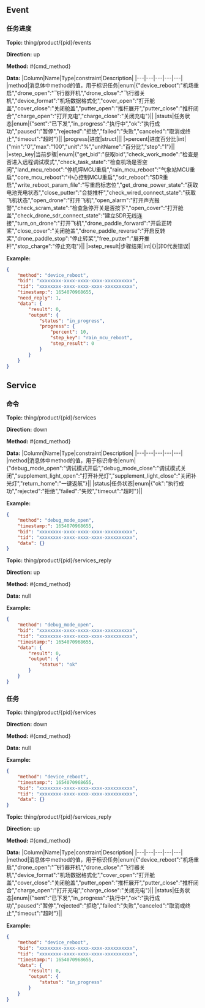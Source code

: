 


 ## Event 

### 任务进度
**Topic:** thing/product/{pid}/events

**Direction:** up

**Method:** #{cmd_method}

**Data:** 
|Column|Name|Type|constraint|Description|
|---|---|---|---|---|
 |method|消息体中method的值，用于标识任务|enum|{&#34;device_reboot&#34;:&#34;机场重启&#34;,&#34;drone_open&#34;:&#34;飞行器开机&#34;,&#34;drone_close&#34;:&#34;飞行器关机&#34;,&#34;device_format&#34;:&#34;机场数据格式化&#34;,&#34;cover_open&#34;:&#34;打开舱盖&#34;,&#34;cover_close&#34;:&#34;关闭舱盖&#34;,&#34;putter_open&#34;:&#34;推杆展开&#34;,&#34;putter_close&#34;:&#34;推杆闭合&#34;,&#34;charge_open&#34;:&#34;打开充电&#34;,&#34;charge_close&#34;:&#34;关闭充电&#34;}||
 |stauts|任务状态|enum|{&#34;sent&#34;:&#34;已下发&#34;,&#34;in_progress&#34;:&#34;执行中&#34;,&#34;ok&#34;:&#34;执行成功&#34;,&#34;paused&#34;:&#34;暂停&#34;,&#34;rejected&#34;:&#34;拒绝&#34;,&#34;failed&#34;:&#34;失败&#34;,&#34;canceled&#34;:&#34;取消或终止&#34;,&#34;timeout&#34;:&#34;超时&#34;}||
|progress|进度|struct||| 
|»percent|进度百分比|int|{&#34;min&#34;:&#34;0&#34;,&#34;max&#34;:&#34;100&#34;,&#34;unit&#34;:&#34;%&#34;,&#34;unitName&#34;:&#34;百分比&#34;,&#34;step&#34;:&#34;1&#34;}|| 
|»step_key|当前步骤|enum|{&#34;get_bid&#34;:&#34;获取bid&#34;,&#34;check_work_mode&#34;:&#34;检查是否进入远程调试模式&#34;,&#34;check_task_state&#34;:&#34;检查机场是否空闲&#34;,&#34;land_mcu_reboot&#34;:&#34;停机坪MCU重启&#34;,&#34;rain_mcu_reboot&#34;:&#34;气象站MCU重启&#34;,&#34;core_mcu_reboot&#34;:&#34;中心控制MCU重启&#34;,&#34;sdr_reboot&#34;:&#34;SDR重启&#34;,&#34;write_reboot_param_file&#34;:&#34;写重启标志位&#34;,&#34;get_drone_power_state&#34;:&#34;获取电池充电状态&#34;,&#34;close_putter&#34;:&#34;合拢推杆&#34;,&#34;check_wired_connect_state&#34;:&#34;获取飞机状态&#34;,&#34;open_drone&#34;:&#34;打开飞机&#34;,&#34;open_alarm&#34;:&#34;打开声光报警&#34;,&#34;check_scram_state&#34;:&#34;检查急停开关是否按下&#34;,&#34;open_cover&#34;:&#34;打开舱盖&#34;,&#34;check_drone_sdr_connect_state&#34;:&#34;建立SDR无线连接&#34;,&#34;turn_on_drone&#34;:&#34;打开飞机&#34;,&#34;drone_paddle_forward&#34;:&#34;开启正转桨&#34;,&#34;close_cover&#34;:&#34;关闭舱盖&#34;,&#34;drone_paddle_reverse&#34;:&#34;开启反转桨&#34;,&#34;drone_paddle_stop&#34;:&#34;停止转桨&#34;,&#34;free_putter&#34;:&#34;展开推杆&#34;,&#34;stop_charge&#34;:&#34;停止充电&#34;}|| 
|»step_result|步骤结果|int|{}|非0代表错误| 

 
 
**Example:** 
```json
{
	"method": "device_reboot",
	"bid": "xxxxxxxx-xxxx-xxxx-xxxx-xxxxxxxxxx",
	"tid": "xxxxxxxx-xxxx-xxxx-xxxx-xxxxxxxxxx",
	"timestamp:": 1654070968655,
	"need_reply": 1,
	"data": {
		"result": 0,
		"output": {
			"status": "in_progress",
			"progress": {
				"percent": 10,
				"step_key": "rain_mcu_reboot",
				"step_result": 0
			}
		}
	}
}
```



 



 ## Service 

### 命令
**Topic:** thing/product/{pid}/services

**Direction:** down

**Method:** #{cmd_method}

**Data:**
|Column|Name|Type|constraint|Description|
|---|---|---|---|---|
 |method|消息体中method的值，用于标识命令|enum|{&#34;debug_mode_open&#34;:&#34;调试模式开启&#34;,&#34;debug_mode_close&#34;:&#34;调试模式关闭&#34;,&#34;supplement_light_open&#34;:&#34;打开补光灯&#34;,&#34;supplement_light_close&#34;:&#34;关闭补光灯&#34;,&#34;return_home&#34;:&#34;一键返航&#34;}||
 |status|任务状态|enum|{&#34;ok&#34;:&#34;执行成功&#34;,&#34;rejected&#34;:&#34;拒绝&#34;,&#34;failed&#34;:&#34;失败&#34;,&#34;timeout&#34;:&#34;超时&#34;}||

 
 
**Example:** 
```json
{
	"method": "debug_mode_open",
	"timestamp:": 1654070968655,
	"bid": "xxxxxxxx-xxxx-xxxx-xxxx-xxxxxxxxxx",
	"tid": "xxxxxxxx-xxxx-xxxx-xxxx-xxxxxxxxxx",
	"data": {}
}
```



**Topic:** thing/product/{pid}/services_reply

**Direction:** up

**Method:** #{cmd_method}

**Data:** null 
 
**Example:** 
```json
{
	"method": "debug_mode_open",
	"bid": "xxxxxxxx-xxxx-xxxx-xxxx-xxxxxxxxxx",
	"tid": "xxxxxxxx-xxxx-xxxx-xxxx-xxxxxxxxxx",
	"timestamp:": 1654070968655,
	"data": {
		"result": 0,
		"output": {
			"status": "ok"
		}
	}
}
```


### 任务
**Topic:** thing/product/{pid}/services

**Direction:** down

**Method:** #{cmd_method}

**Data:** null 
 
**Example:** 
```json
{
	"method": "device_reboot",
	"timestamp:": 1654070968655,
	"bid": "xxxxxxxx-xxxx-xxxx-xxxx-xxxxxxxxxx",
	"tid": "xxxxxxxx-xxxx-xxxx-xxxx-xxxxxxxxxx",
	"data": {}
}
```



**Topic:** thing/product/{pid}/services_reply

**Direction:** up

**Method:** #{cmd_method}

**Data:**
|Column|Name|Type|constraint|Description|
|---|---|---|---|---|
 |method|消息体中method的值，用于标识任务|enum|{&#34;device_reboot&#34;:&#34;机场重启&#34;,&#34;drone_open&#34;:&#34;飞行器开机&#34;,&#34;drone_close&#34;:&#34;飞行器关机&#34;,&#34;device_format&#34;:&#34;机场数据格式化&#34;,&#34;cover_open&#34;:&#34;打开舱盖&#34;,&#34;cover_close&#34;:&#34;关闭舱盖&#34;,&#34;putter_open&#34;:&#34;推杆展开&#34;,&#34;putter_close&#34;:&#34;推杆闭合&#34;,&#34;charge_open&#34;:&#34;打开充电&#34;,&#34;charge_close&#34;:&#34;关闭充电&#34;}||
 |status|任务状态|enum|{&#34;sent&#34;:&#34;已下发&#34;,&#34;in_progress&#34;:&#34;执行中&#34;,&#34;ok&#34;:&#34;执行成功&#34;,&#34;paused&#34;:&#34;暂停&#34;,&#34;rejected&#34;:&#34;拒绝&#34;,&#34;failed&#34;:&#34;失败&#34;,&#34;canceled&#34;:&#34;取消或终止&#34;,&#34;timeout&#34;:&#34;超时&#34;}||

 
 
**Example:** 
```json
{
	"method": "device_reboot",
	"bid": "xxxxxxxx-xxxx-xxxx-xxxx-xxxxxxxxxx",
	"tid": "xxxxxxxx-xxxx-xxxx-xxxx-xxxxxxxxxx",
	"timestamp:": 1654070968655,
	"data": {
		"result": 0,
		"output": {
			"status": "in_progress"
		}
	}
}
```




